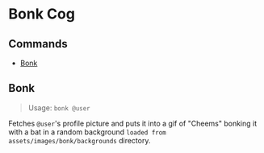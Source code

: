 # Bonk Cog

## Commands
* [Bonk](#bonk)

## Bonk
> Usage: ```bonk @user```

Fetches ```@user```'s profile picture and puts it into a gif of "Cheems" bonking it with a bat in a random background ```loaded from assets/images/bonk/backgrounds``` directory.